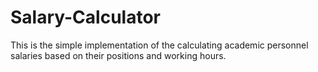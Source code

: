 # Salary-Calculator
This is the simple implementation of the calculating academic personnel salaries based on their positions and working hours.
